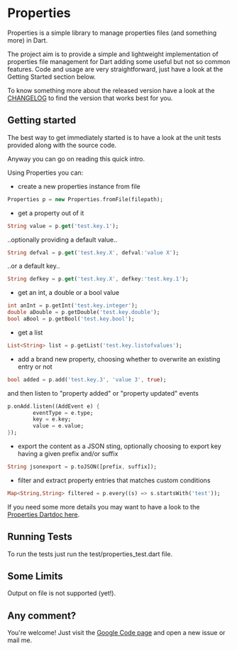 Properties
===========

Properties is a simple library to manage properties files (and something more) in Dart.

The project aim is to provide a simple and lightweight implementation of properties 
file management for Dart adding some useful but not so common features. 
Code and usage are very straightforward, just have a look at the Getting Started section below.

To know something more about the released version have a look at the
[CHANGELOG][changelog] to find the version that works best for you.

Getting started
-----------
The best way to get immediately started is to have 
a look at the unit tests provided along with the source code.

Anyway you can go on reading this quick intro.

Using Properties you can:

- create a new properties instance from file

```dart
Properties p = new Properties.fromFile(filepath);
```

- get a property out of it

```dart
String value = p.get('test.key.1');
```

..optionally providing a default value..

```dart
String defval = p.get('test.key.X', defval:'value X');
```

..or a default key..

```dart
String defkey = p.get('test.key.X', defkey:'test.key.1');
```

- get an int, a double or a bool value

```dart
int anInt = p.getInt('test.key.integer');
double aDouble = p.getDouble('test.key.double');
bool aBool = p.getBool('test.key.bool');
```

- get a list

```dart
List<String> list = p.getList('test.key.listofvalues');
```

- add a brand new property, choosing whether to overwrite an existing entry or not

```dart
bool added = p.add('test.key.3', 'value 3', true);
```

and then listen to "property added" or "property updated" events

```dart
p.onAdd.listen((AddEvent e) {
        eventType = e.type;
        key = e.key;
        value = e.value;
});
```

- export the content as a JSON sting, optionally choosing to export key having a
given prefix and/or suffix

```dart
String jsonexport = p.toJSON([prefix, suffix]);
```

- filter and extract property entries that matches custom conditions

```dart
Map<String,String> filtered = p.every((s) => s.startsWith('test'));
```
If you need some more details you may want to have a look to the [Properties Dartdoc here][dartdoc].

Running Tests
-------------
To run the tests just run the test/properties_test.dart file.

Some Limits
-------------
Output on file is not supported (yet!).

Any comment?
-------------
You're welcome! Just visit the [Google Code page][gcp] and open a new issue or mail me.

[changelog]: http://code.google.com/p/dart-properties/source/browse/tags/0.5.2/CHANGELOG
[gcp]: http://code.google.com/p/dart-properties/
[dartdoc]: http://code.google.com/p/dart-properties/source/browse/tags/0.5.2/#0.5.2%2Fdoc